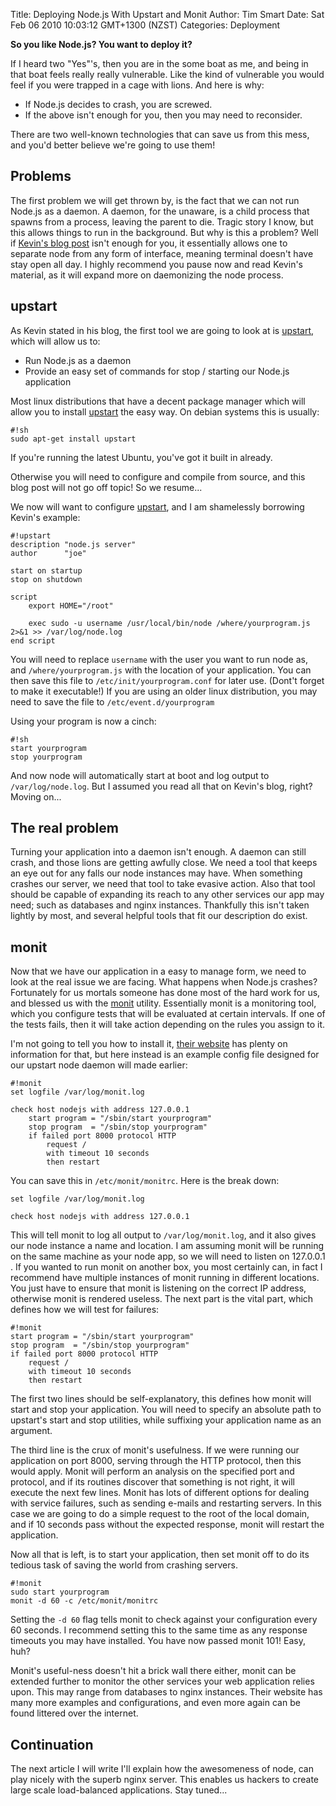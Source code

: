Title: Deploying Node.js With Upstart and Monit
Author: Tim Smart
Date: Sat Feb 06 2010 10:03:12 GMT+1300 (NZST)
Categories: Deployment

**So you like Node.js? You want to deploy it?**

If I heard two "Yes"'s, then you are in the some boat as me, and being in that boat feels really really vulnerable. Like the kind of vulnerable you would feel if you were trapped in a cage with lions. And here is why:

 - If Node.js decides to crash, you are screwed.
 - If the above isn't enough for you, then you may need to reconsider.

There are two well-known technologies that can save us from this mess, and you'd better believe we're going to use them!


## Problems ##

The first problem we will get thrown by, is the fact that we can not run Node.js as a daemon. A daemon, for the unaware, is a child process that spawns from a process, leaving the parent to die. Tragic story I know, but this allows things to run in the background. But why is this a problem? Well if [Kevin's blog post][] isn't enough for you, it essentially allows one to separate node from any form of interface, meaning terminal doesn't have stay open all day. I highly recommend you pause now and read Kevin's material, as it will expand more on daemonizing the node process.


## upstart ##

As Kevin stated in his blog, the first tool we are going to look at is [upstart][], which will allow us to:

 - Run Node.js as a daemon
 - Provide an easy set of commands for stop / starting our Node.js application

Most linux distributions that have a decent package manager which will allow you to install [upstart][] the easy way. On debian systems this is usually:

    #!sh
    sudo apt-get install upstart

If you're running the latest Ubuntu, you've got it built in already.

Otherwise you will need to configure and compile from source, and this blog post will not go off topic! So we resume...

We now will want to configure [upstart][], and I am shamelessly borrowing Kevin's example:

    #!upstart
    description "node.js server"
    author      "joe"

    start on startup
    stop on shutdown

    script
        export HOME="/root"

        exec sudo -u username /usr/local/bin/node /where/yourprogram.js 2>&1 >> /var/log/node.log
    end script

You will need to replace `username` with the user you want to run node as, and `/where/yourprogram.js` with the location of your application. You can then save this file to `/etc/init/yourprogram.conf` for later use. (Dont't forget to make it executable!) If you are using an older linux distribution, you may need to save the file to `/etc/event.d/yourprogram`

Using your program is now a cinch:

    #!sh
    start yourprogram
    stop yourprogram

And now node will automatically start at boot and log output to `/var/log/node.log`. But I assumed you read all that on Kevin's blog, right? Moving on...

## The real problem ##

Turning your application into a daemon isn't enough. A daemon can still crash, and those lions are getting awfully close. We need a tool that keeps an eye out for any falls our node instances may have. When something crashes our server, we need that tool to take evasive action. Also that tool should be capable of expanding its reach to any other services our app may need; such as databases and nginx instances. Thankfully this isn't taken lightly by most, and several helpful tools that fit our description do exist.

## monit ##

Now that we have our application in a easy to manage form, we need to look at the real issue we are facing. What happens when Node.js crashes? Fortunately for us mortals someone has done most of the hard work for us, and blessed us with the [monit][] utility. Essentially monit is a monitoring tool, which you configure tests that will be evaluated at certain intervals. If one of the tests fails, then it will take action depending on the rules you assign to it.

I'm not going to tell you how to install it, [their website][] has plenty on information for that, but here instead is an example config file designed for our upstart node daemon will made earlier:

    #!monit
    set logfile /var/log/monit.log

    check host nodejs with address 127.0.0.1
        start program = "/sbin/start yourprogram"
        stop program  = "/sbin/stop yourprogram"
        if failed port 8000 protocol HTTP
            request /
            with timeout 10 seconds
            then restart

You can save this in `/etc/monit/monitrc`. Here is the break down:

    set logfile /var/log/monit.log

    check host nodejs with address 127.0.0.1

This will tell monit to log all output to `/var/log/monit.log`, and it also gives our node instance a name and location. I am assuming monit will be running on the same machine as your node app, so we will need to listen on 127.0.0.1 . If you wanted to run monit on another box, you most certainly can, in fact I recommend have multiple instances of monit running in different locations. You just have to ensure that monit is listening on the correct IP address, otherwise monit is rendered useless.
The next part is the vital part, which defines how we will test for failures:

    #!monit
    start program = "/sbin/start yourprogram"
    stop program  = "/sbin/stop yourprogram"
    if failed port 8000 protocol HTTP
        request /
        with timeout 10 seconds
        then restart

The first two lines should be self-explanatory, this defines how monit will start and stop your application. You will need to specify an absolute path to upstart's start and stop utilities, while suffixing your application name as an argument.

The third line is the crux of monit's usefulness. If we were running our application on port 8000, serving through the HTTP protocol, then this would apply. Monit will perform an analysis on the specified port and protocol, and if its routines discover that something is not right, it will execute the next few lines. Monit has lots of different options for dealing with service failures, such as sending e-mails and restarting servers. In this case we are going to do a simple request to the root of the local domain, and if 10 seconds pass without the expected response, monit will restart the application.

Now all that is left, is to start your application, then set monit off to do its tedious task of saving the world from crashing servers.

    #!monit
    sudo start yourprogram
    monit -d 60 -c /etc/monit/monitrc

Setting the `-d 60` flag tells monit to check against your configuration every 60 seconds. I recommend setting this to the same time as any response timeouts you may have installed. You have now passed monit 101! Easy, huh?

Monit's useful-ness doesn't hit a brick wall there either, monit can be extended further to monitor the other services your web application relies upon. This may range from databases to nginx instances. Their website has many more examples and configurations, and even more again can be found littered over the internet.

## Continuation ##

The next article I will write I'll explain how the awesomeness of node, can play nicely with the superb nginx server. This enables us hackers to create large scale load-balanced applications. Stay tuned...


[Kevin's blog post]: http://static01.vanzonneveld.net:8080/techblog/article/run_nodejs_as_a_service_on_ubuntu_karmic/
[upstart]: http://upstart.ubuntu.com/
[monit]: http://mmonit.com/monit/
[their website]: http://mmonit.com/monit/

